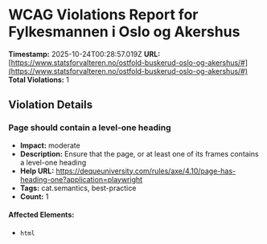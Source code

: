 # WCAG Violations Report for Fylkesmannen i Oslo og Akershus

**Timestamp:** 2025-10-24T00:28:57.019Z
**URL:** [https://www.statsforvalteren.no/ostfold-buskerud-oslo-og-akershus/#](https://www.statsforvalteren.no/ostfold-buskerud-oslo-og-akershus/#)
**Total Violations:** 1

## Violation Details

### Page should contain a level-one heading

- **Impact:** moderate
- **Description:** Ensure that the page, or at least one of its frames contains a level-one heading
- **Help URL:** https://dequeuniversity.com/rules/axe/4.10/page-has-heading-one?application=playwright
- **Tags:** cat.semantics, best-practice
- **Count:** 1

#### Affected Elements:

- `html`
